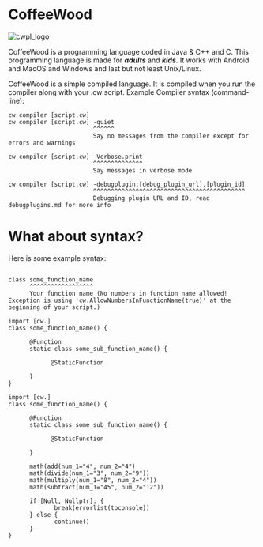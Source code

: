 # CoffeeWood

  ![cwpl_logo](https://github.com/ByteTech-Corporation/CoffeeWood/assets/111024718/0f5850ea-9977-433c-befb-2c2183bd7d86)






CoffeeWood is a programming language coded in Java & C++ and C. This programming language is made for ***adults*** and ***kids***. It works with Android and MacOS and Windows and last but not least Unix/Linux.

CoffeeWood is a simple compiled language. It is compiled when you run the compiler along with your .cw script. Example Compiler syntax (command-line):

```
cw compiler [script.cw]
cw compiler [script.cw] -quiet
                        ^^^^^^
                        Say no messages from the compiler except for errors and warnings

cw compiler [script.cw] -Verbose.print
                        ^^^^^^^^^^^^^^
                        Say messages in verbose mode

cw compiler [script.cw] -debugplugin:[debug_plugin_url],[plugin_id]
                        ^^^^^^^^^^^^^^^^^^^^^^^^^^^^^^^^^^^^^^^^^^^
                        Debugging plugin URL and ID, read debugplugins.md for more info
```

# What about syntax?

Here is some example syntax:

```

class some_function_name 
      ^^^^^^^^^^^^^^^^^^
      Your function name (No numbers in function name allowed! Exception is using 'cw.AllowNumbersInFunctionName(true)' at the beginning of your script.)

```

```
import [cw.]
class some_function_name() {

      @Function
      static class some_sub_function_name() {

            @StaticFunction
            
      }
}
```

```
import [cw.]
class some_function_name() {

      @Function
      static class some_sub_function_name() {

            @StaticFunction
            
      }

      math(add(num_1="4", num_2="4")
      math(divide(num_1="3", num_2="9"))
      math(multiply(num_1="8", num_2="4"))
      math(subtract(num_1="45", num_2="12"))

      if [Null, Nullptr]: {
             break(errorlist(toconsole))
      } else {
             continue()
      }
}
```
